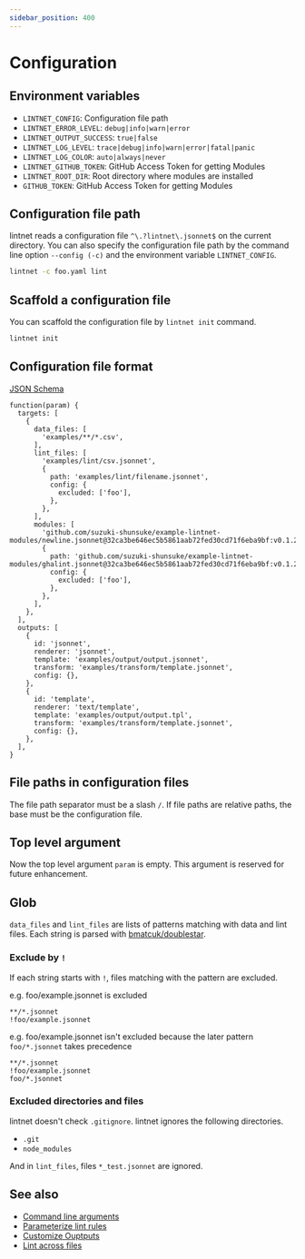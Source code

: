 ```yaml
---
sidebar_position: 400
---
```


# Configuration

## Environment variables

- `LINTNET_CONFIG`: Configuration file path
- `LINTNET_ERROR_LEVEL`: `debug|info|warn|error`
- `LINTNET_OUTPUT_SUCCESS`: `true|false`
- `LINTNET_LOG_LEVEL`: `trace|debug|info|warn|error|fatal|panic`
- `LINTNET_LOG_COLOR`: `auto|always|never`
- `LINTNET_GITHUB_TOKEN`: GitHub Access Token for getting Modules
- `LINTNET_ROOT_DIR`: Root directory where modules are installed
- `GITHUB_TOKEN`: GitHub Access Token for getting Modules

## Configuration file path

lintnet reads a configuration file `^\.?lintnet\.jsonnet$` on the current directory.
You can also specify the configuration file path by the command line option `--config (-c)` and the environment variable `LINTNET_CONFIG`.

```sh
lintnet -c foo.yaml lint
```

## Scaffold a configuration file

You can scaffold the configuration file by `lintnet init` command.

```sh
lintnet init
```

## Configuration file format

[JSON Schema](https://github.com/lintnet/lintnet/blob/main/json-schema/lintnet.json)

```jsonnet
function(param) {
  targets: [
    {
      data_files: [
        'examples/**/*.csv',
      ],
      lint_files: [
        'examples/lint/csv.jsonnet',
        {
          path: 'examples/lint/filename.jsonnet',
          config: {
            excluded: ['foo'],
          },
        },
      ],
      modules: [
        'github.com/suzuki-shunsuke/example-lintnet-modules/newline.jsonnet@32ca3be646ec5b5861aab72fed30cd71f6eba9bf:v0.1.2',
        {
          path: 'github.com/suzuki-shunsuke/example-lintnet-modules/ghalint.jsonnet@32ca3be646ec5b5861aab72fed30cd71f6eba9bf:v0.1.2',
          config: {
            excluded: ['foo'],
          },
        },
      ],
    },
  ],
  outputs: [
    {
      id: 'jsonnet',
      renderer: 'jsonnet',
      template: 'examples/output/output.jsonnet',
      transform: 'examples/transform/template.jsonnet',
      config: {},
    },
    {
      id: 'template',
      renderer: 'text/template',
      template: 'examples/output/output.tpl',
      transform: 'examples/transform/template.jsonnet',
      config: {},
    },
  ],
}
```

## File paths in configuration files

The file path separator must be a slash `/`.
If file paths are relative paths, the base must be the configuration file.

## Top level argument

Now the top level argument `param` is empty. This argument is reserved for future enhancement.

## Glob

`data_files` and `lint_files` are lists of patterns matching with data and lint files.
Each string is parsed with [bmatcuk/doublestar](https://github.com/bmatcuk/doublestar).

### Exclude by `!`

If each string starts with `!`, files matching with the pattern are excluded.

e.g. foo/example.jsonnet is excluded

```
**/*.jsonnet
!foo/example.jsonnet
```

e.g. foo/example.jsonnet isn't excluded because the later pattern `foo/*.jsonnet` takes precedence

```
**/*.jsonnet
!foo/example.jsonnet
foo/*.jsonnet
```

### Excluded directories and files

lintnet doesn't check `.gitignore`.
lintnet ignores the following directories.

- `.git`
- `node_modules`

And in `lint_files`, files `*_test.jsonnet` are ignored.

## See also

- [Command line arguments](guides/usage.md)
- [Parameterize lint rules](guides/parameterize-rule.md)
- [Customize Ouptputs](guides/customize-output.md)
- [Lint across files](guides/lint-across-files.md)
